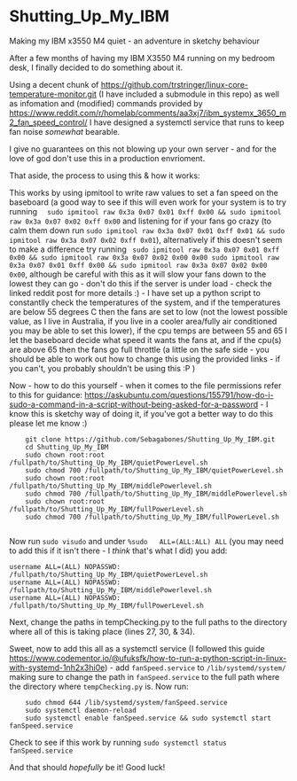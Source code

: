# Shutting_Up_My_IBM
Making my IBM  x3550 M4 quiet - an adventure in sketchy behaviour

After a few months of having my IBM X3550 M4 running on my bedroom desk, I finally decided to do something about it.

Using a decent chunk of https://github.com/trstringer/linux-core-temperature-monitor.git (I have included a submodule in this repo) as well as infomation and (modified) commands provided by https://www.reddit.com/r/homelab/comments/aa3xj7/ibm_systemx_3650_m2_fan_speed_control/ I have designed a systemctl service that runs to keep fan noise *somewhat* bearable.

I give no guarantees on this not blowing up your own server - and for the love of god don't use this in a production envrioment.
 
That aside, the process to using this & how it works:

This works by using ipmitool to write raw values to set a fan speed on the baseboard (a good way to see if this will even work for your system is to try running `  sudo ipmitool raw 0x3a 0x07 0x01 0xff 0x00 && sudo ipmitool raw 0x3a 0x07 0x02 0xff 0x00` and listening for if your fans go crazy (to calm them down run `sudo ipmitool raw 0x3a 0x07 0x01 0xff 0x01 && sudo ipmitool raw 0x3a 0x07 0x02 0xff 0x01`), alternatively if this doesn't seem to make a difference try running ` sudo ipmitool raw 0x3a 0x07 0x01 0xff 0x00 && sudo ipmitool raw 0x3a 0x07 0x02 0x00 0x00 sudo ipmitool raw 0x3a 0x07 0x01 0xff 0x00 && sudo ipmitool raw 0x3a 0x07 0x02 0x00 0x00`, although be careful with this as it will slow your fans down to the lowest they can go - don't do this if the server is under load - check the linked reddit post for more details :) - I have set up a python script to constantlly check the temperatures of the system, and if the temperatures are below 55 degrees C then the fans are set to low (not the lowest possible value, as I live in Australia, if you live in a cooler area/fully air conditioned you may be able to set this lower), if the cpu temps are between 55 and 65 I let the baseboard decide what speed it wants the fans at, and if the cpu(s) are above 65 then the fans go full throttle (a little on the safe side - you should be able to work out how to change this using the provided links - if you can't, you probably shouldn't be using this :P )

Now - how to do this yourself - when it comes to the file permissions refer to this for guidance: https://askubuntu.com/questions/155791/how-do-i-sudo-a-command-in-a-script-without-being-asked-for-a-password - I know this is sketchy way of doing it, if you've got a better way to do this please let me know :)

```
    git clone https://github.com/Sebagabones/Shutting_Up_My_IBM.git
    cd Shutting_Up_My_IBM
    sudo chown root:root /fullpath/to/Shutting_Up_My_IBM/quietPowerLevel.sh
    sudo chmod 700 /fullpath/to/Shutting_Up_My_IBM/quietPowerLevel.sh
    sudo chown root:root /fullpath/to/Shutting_Up_My_IBM/middlePowerlevel.sh
    sudo chmod 700 /fullpath/to/Shutting_Up_My_IBM/middlePowerlevel.sh
    sudo chown root:root /fullpath/to/Shutting_Up_My_IBM/fullPowerLevel.sh
    sudo chmod 700 /fullpath/to/Shutting_Up_My_IBM/fullPowerLevel.sh
        
```

Now run `sudo visudo` and under `%sudo   ALL=(ALL:ALL) ALL` (you may need to add this if it isn't there - I *think* that's what I did) you add:
```
username ALL=(ALL) NOPASSWD: /fullpath/to/Shutting_Up_My_IBM/quietPowerLevel.sh
username ALL=(ALL) NOPASSWD: /fullpath/to/Shutting_Up_My_IBM/middlePowerlevel.sh
username ALL=(ALL) NOPASSWD: /fullpath/to/Shutting_Up_My_IBM/fullPowerLevel.sh
```
Next, change the paths in tempChecking.py to the full paths to the directory where all of this is taking place (lines 27, 30, & 34).

Sweet, now to add this all as a systemctl service (I followed this guide https://www.codementor.io/@ufuksfk/how-to-run-a-python-script-in-linux-with-systemd-1nh2x3hi0e) - add `fanSpeed.service` to `/lib/systemd/system/` making sure to change the path in `fanSpeed.service` to the full path where the directory where `tempChecking.py` is.
Now run:
```
    sudo chmod 644 /lib/systemd/system/fanSpeed.service
    sudo systemctl daemon-reload
    sudo systemctl enable fanSpeed.service && sudo systemctl start fanSpeed.service
```

Check to see if this work by running `sudo systemctl status fanSpeed.service`

And that should *hopefully* be it! Good luck! 

